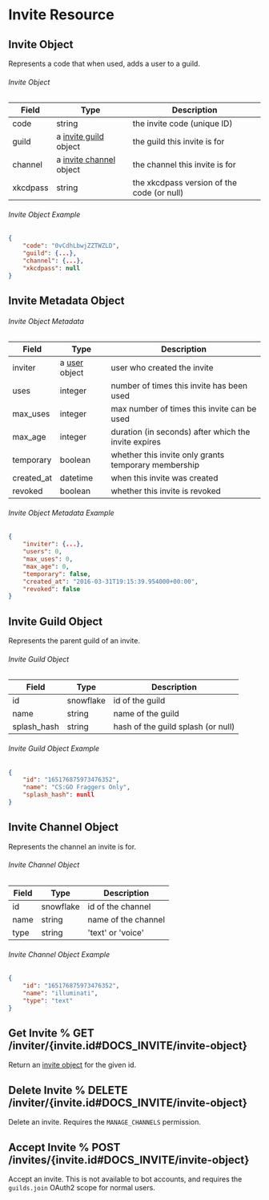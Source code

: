 # Invite Resource

## Invite Object

Represents a code that when used, adds a user to a guild.

###### Invite Object

| Field | Type | Description |
|-------|------|-------------|
| code | string | the invite code (unique ID) |
| guild | a [invite guild](#DOCS_INVITE/invite-guild-object) object | the guild this invite is for |
| channel | a [invite channel](#DOCS_INVITE/invite-channel-object) object | the channel this invite is for |
| xkcdpass | string | the xkcdpass version of the code (or null) |

###### Invite Object Example

```json
{
	"code": "0vCdhLbwjZZTWZLD",
	"guild": {...},
	"channel": {...},
	"xkcdpass": null
}
```

## Invite Metadata Object

###### Invite Object Metadata

| Field | Type | Description |
|-------|------|-------------|
| inviter | a [user](#DOCS_USER/user-object) object | user who created the invite |
| uses | integer | number of times this invite has been used |
| max_uses | integer | max number of times this invite can be used |
| max_age | integer | duration (in seconds) after which the invite expires |
| temporary | boolean | whether this invite only grants temporary membership |
| created_at | datetime | when this invite was created |
| revoked | boolean | whether this invite is revoked |

###### Invite Object Metadata Example

```json
{
	"inviter": {...},
	"users": 0,
	"max_uses": 0,
	"max_age": 0,
	"temporary": false,
	"created_at": "2016-03-31T19:15:39.954000+00:00",
	"revoked": false
}
```

## Invite Guild Object

Represents the parent guild of an invite.

###### Invite Guild Object

| Field | Type | Description |
|-------|------|-------------|
| id | snowflake | id of the guild |
| name | string | name of the guild |
| splash_hash | string | hash of the guild splash (or null) |

###### Invite Guild Object Example

```json
{
	"id": "165176875973476352",
	"name": "CS:GO Fraggers Only",
	"splash_hash": nunll
}
```

## Invite Channel Object

Represents the channel an invite is for.

###### Invite Channel Object

| Field | Type | Description |
|-------|------|-------------|
| id | snowflake | id of the channel |
| name | string | name of the channel |
| type | string | 'text' or 'voice' |

###### Invite Channel Object Example

```json
{
	"id": "165176875973476352",
	"name": "illuminati",
	"type": "text"
}
```

## Get Invite % GET /inviter/{invite.id#DOCS_INVITE/invite-object}

Return an [invite object](#DOCS_INVITE/invite-object) for the given id.

## Delete Invite % DELETE /inviter/{invite.id#DOCS_INVITE/invite-object}

Delete an invite. Requires the `MANAGE_CHANNELS` permission.

## Accept Invite % POST /invites/{invite.id#DOCS_INVITE/invite-object}

Accept an invite. This is not available to bot accounts, and requires the `guilds.join` OAuth2 scope for normal users.